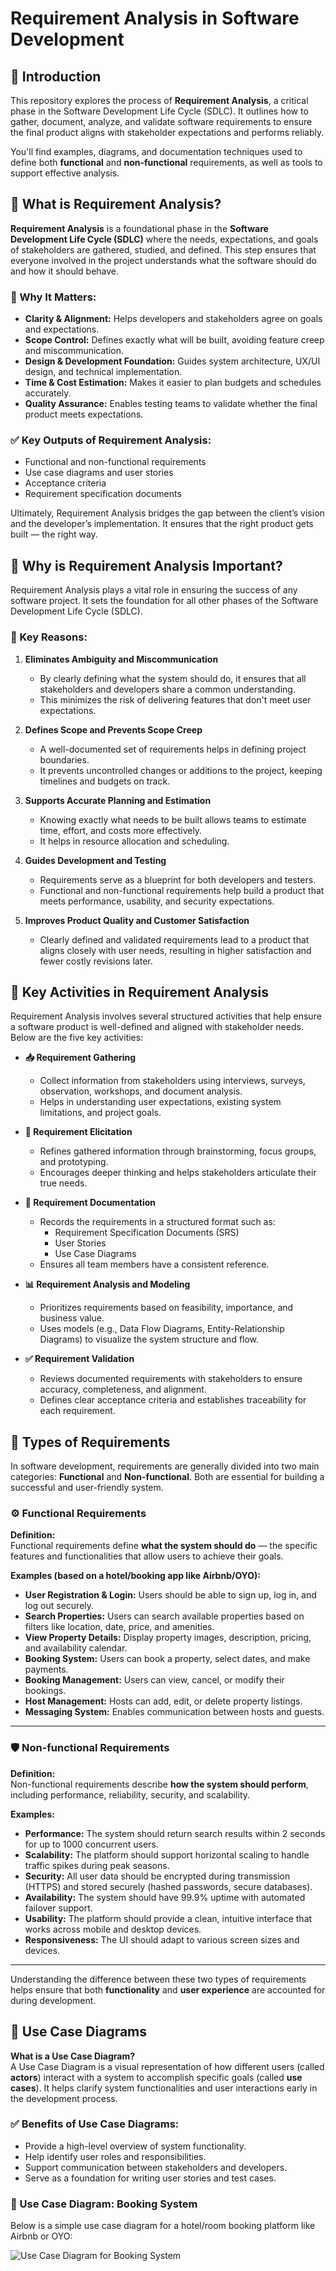 # Requirement Analysis in Software Development

## 📌 Introduction

This repository explores the process of **Requirement Analysis**, a critical phase in the Software Development Life Cycle (SDLC). It outlines how to gather, document, analyze, and validate software requirements to ensure the final product aligns with stakeholder expectations and performs reliably.

You'll find examples, diagrams, and documentation techniques used to define both **functional** and **non-functional** requirements, as well as tools to support effective analysis.

## 📖 What is Requirement Analysis?

**Requirement Analysis** is a foundational phase in the **Software Development Life Cycle (SDLC)** where the needs, expectations, and goals of stakeholders are gathered, studied, and defined. This step ensures that everyone involved in the project understands what the software should do and how it should behave.

### 🧠 Why It Matters:
- **Clarity & Alignment:** Helps developers and stakeholders agree on goals and expectations.
- **Scope Control:** Defines exactly what will be built, avoiding feature creep and miscommunication.
- **Design & Development Foundation:** Guides system architecture, UX/UI design, and technical implementation.
- **Time & Cost Estimation:** Makes it easier to plan budgets and schedules accurately.
- **Quality Assurance:** Enables testing teams to validate whether the final product meets expectations.

### ✅ Key Outputs of Requirement Analysis:
- Functional and non-functional requirements
- Use case diagrams and user stories
- Acceptance criteria
- Requirement specification documents

Ultimately, Requirement Analysis bridges the gap between the client’s vision and the developer’s implementation. It ensures that the right product gets built — the right way.

## 🌟 Why is Requirement Analysis Important?

Requirement Analysis plays a vital role in ensuring the success of any software project. It sets the foundation for all other phases of the Software Development Life Cycle (SDLC).

### 🔑 Key Reasons:

1. **Eliminates Ambiguity and Miscommunication**
   - By clearly defining what the system should do, it ensures that all stakeholders and developers share a common understanding.
   - This minimizes the risk of delivering features that don't meet user expectations.

2. **Defines Scope and Prevents Scope Creep**
   - A well-documented set of requirements helps in defining project boundaries.
   - It prevents uncontrolled changes or additions to the project, keeping timelines and budgets on track.

3. **Supports Accurate Planning and Estimation**
   - Knowing exactly what needs to be built allows teams to estimate time, effort, and costs more effectively.
   - It helps in resource allocation and scheduling.

4. **Guides Development and Testing**
   - Requirements serve as a blueprint for both developers and testers.
   - Functional and non-functional requirements help build a product that meets performance, usability, and security expectations.

5. **Improves Product Quality and Customer Satisfaction**
   - Clearly defined and validated requirements lead to a product that aligns closely with user needs, resulting in higher satisfaction and fewer costly revisions later.

## 🧩 Key Activities in Requirement Analysis

Requirement Analysis involves several structured activities that help ensure a software product is well-defined and aligned with stakeholder needs. Below are the five key activities:

- **📥 Requirement Gathering**
  - Collect information from stakeholders using interviews, surveys, observation, workshops, and document analysis.
  - Helps in understanding user expectations, existing system limitations, and project goals.

- **🧠 Requirement Elicitation**
  - Refines gathered information through brainstorming, focus groups, and prototyping.
  - Encourages deeper thinking and helps stakeholders articulate their true needs.

- **📝 Requirement Documentation**
  - Records the requirements in a structured format such as:
    - Requirement Specification Documents (SRS)
    - User Stories
    - Use Case Diagrams
  - Ensures all team members have a consistent reference.

- **📊 Requirement Analysis and Modeling**
  - Prioritizes requirements based on feasibility, importance, and business value.
  - Uses models (e.g., Data Flow Diagrams, Entity-Relationship Diagrams) to visualize the system structure and flow.

- **✅ Requirement Validation**
  - Reviews documented requirements with stakeholders to ensure accuracy, completeness, and alignment.
  - Defines clear acceptance criteria and establishes traceability for each requirement.

## 🧮 Types of Requirements

In software development, requirements are generally divided into two main categories: **Functional** and **Non-functional**. Both are essential for building a successful and user-friendly system.

### ⚙️ Functional Requirements

**Definition:**  
Functional requirements define **what the system should do** — the specific features and functionalities that allow users to achieve their goals.

**Examples (based on a hotel/booking app like Airbnb/OYO):**

- **User Registration & Login:** Users should be able to sign up, log in, and log out securely.
- **Search Properties:** Users can search available properties based on filters like location, date, price, and amenities.
- **View Property Details:** Display property images, description, pricing, and availability calendar.
- **Booking System:** Users can book a property, select dates, and make payments.
- **Booking Management:** Users can view, cancel, or modify their bookings.
- **Host Management:** Hosts can add, edit, or delete property listings.
- **Messaging System:** Enables communication between hosts and guests.

---

### 🛡️ Non-functional Requirements

**Definition:**  
Non-functional requirements describe **how the system should perform**, including performance, reliability, security, and scalability.

**Examples:**

- **Performance:** The system should return search results within 2 seconds for up to 1000 concurrent users.
- **Scalability:** The platform should support horizontal scaling to handle traffic spikes during peak seasons.
- **Security:** All user data should be encrypted during transmission (HTTPS) and stored securely (hashed passwords, secure databases).
- **Availability:** The system should have 99.9% uptime with automated failover support.
- **Usability:** The platform should provide a clean, intuitive interface that works across mobile and desktop devices.
- **Responsiveness:** The UI should adapt to various screen sizes and devices.

---

Understanding the difference between these two types of requirements helps ensure that both **functionality** and **user experience** are accounted for during development.

## 🎯 Use Case Diagrams

**What is a Use Case Diagram?**  
A Use Case Diagram is a visual representation of how different users (called **actors**) interact with a system to accomplish specific goals (called **use cases**). It helps clarify system functionalities and user interactions early in the development process.

### ✅ Benefits of Use Case Diagrams:
- Provide a high-level overview of system functionality.
- Help identify user roles and responsibilities.
- Support communication between stakeholders and developers.
- Serve as a foundation for writing user stories and test cases.

### 🏨 Use Case Diagram: Booking System

Below is a simple use case diagram for a hotel/room booking platform like Airbnb or OYO:

![Use Case Diagram for Booking System](alx-booking-uc.png)
